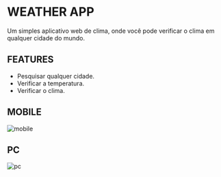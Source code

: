 # WEATHER APP

Um simples aplicativo web de clima, onde você pode verificar o clima em qualquer cidade do mundo.

## FEATURES

- Pesquisar qualquer cidade.
- Verificar a temperatura.
- Verificar o clima.

## MOBILE

![mobile](https://github.com/Vacf04/weatherappjs/assets/89648256/abdb8bdb-2223-4bb6-8c3e-cfacb9938701)

## PC 

![pc](https://github.com/Vacf04/weatherappjs/assets/89648256/c8839ac4-5385-471d-8d4b-e22aca3d8366)





